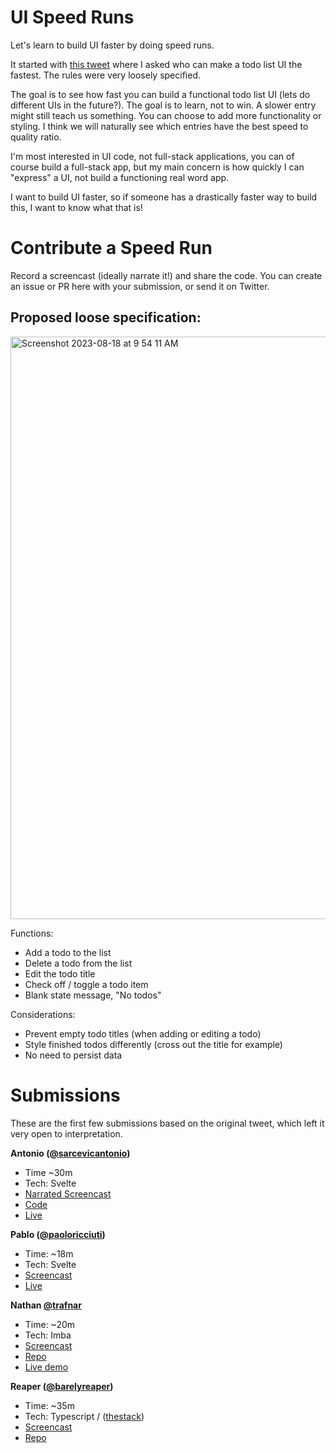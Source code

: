 # UI Speed Runs
Let's learn to build UI faster by doing speed runs.

It started with [this tweet](https://twitter.com/trafnar/status/1691213118989590528) where I asked who can make a todo list UI the fastest. The rules were very loosely specified.

The goal is to see how fast you can build a functional todo list UI (lets do different UIs in the future?). The goal is to learn, not to win. A slower entry might still teach us something. You can choose to add more functionality or styling. I think we will naturally see which entries have the best speed to quality ratio.

I'm most interested in UI code, not full-stack applications, you can of course build a full-stack app, but my main concern is how quickly I can "express" a UI, not build a functioning real word app.

I want to build UI faster, so if someone has a drastically faster way to build this, I want to know what that is!

# Contribute a Speed Run

Record a screencast (ideally narrate it!) and share the code. You can create an issue or PR here with your submission, or send it on Twitter.

## Proposed loose specification:

<img width="932" alt="Screenshot 2023-08-18 at 9 54 11 AM" src="https://github.com/trafnar/ui-speed-run/assets/6732/96cd9ef0-c093-476f-8353-e2b0cd42c246">

Functions:
- Add a todo to the list
- Delete a todo from the list
- Edit the todo title
- Check off / toggle a todo item
- Blank state message, "No todos"

Considerations:
- Prevent empty todo titles (when adding or editing a todo)
- Style finished todos differently (cross out the title for example)
- No need to persist data


# Submissions

These are the first few submissions based on the original tweet, which left it very open to interpretation.

**Antonio ([@sarcevicantonio](https://twitter.com/sarcevicantonio))**
- Time ~30m
- Tech: Svelte
- [Narrated Screencast](https://www.youtube.com/watch?v=lL2c1xMFhDo)
- [Code](https://github.com/SarcevicAntonio/minimal-todo)
- [Live](https://minimal-todo-blond.vercel.app/)

**Pablo ([@paoloricciuti](https://twitter.com/PaoloRicciuti))**
- Time: ~18m
- Tech: Svelte
- [Screencast](https://www.loom.com/share/bb43acc9e7db4950a1392ffc23aa1b61?sid=6f6b3f97-946d-47b7-86a8-b99c3253e5bc)
- [Live](https://www.sveltelab.dev/zxgs57h2maykxti)

**Nathan [@trafnar](https://www.twitter.com/trafnar)**
- Time: ~20m
- Tech: Imba
- [Screencast](https://www.youtube.com/watch?v=FVn29JTQyjg)
- [Repo](https://github.com/wedeserveless/sppeeedytodo/blob/main/src/App.imba)
- [Live demo](https://speedy-todo.netlify.app/)

**Reaper ([@barelyreaper](https://www.twitter.com/barelyreaper))**
- Time: ~35m
- Tech: Typescript / ([thestack](https://github.com/barelyhuman/thestack))
- [Screencast](https://www.youtube.com/watch?v=ld8bBI0RtK0)
- [Repo](https://github.com/barelyhuman/todo-challege-30-min)
